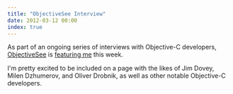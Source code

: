 ```yaml
---
title: "ObjectiveSee Interview"
date: 2012-03-12 00:00
index: true
---
```


As part of an ongoing series of interviews with Objective-C developers, [ObjectiveSee](http://www.objectivesee.com/) is [featuring me](http://www.objectivesee.com/ash.furrow.html) this week. 



I'm pretty excited to be included on a page with the likes of Jim Dovey, Milen Dzhumerov, and Oliver Drobnik, as well as other notable Objective-C developers.

<!-- more -->
